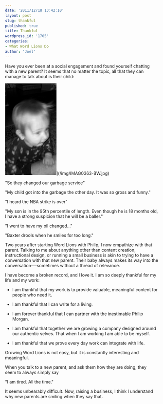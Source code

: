 ```yaml
---
date: '2011/12/18 13:42:10'
layout: post
slug: thankful
published: true
title: Thankful
wordpress_id: '1705'
categories:
- What Word Lions Do
author: 'Joel'
---
```


Have you ever been at a social engagement and found yourself chatting with a new parent? It seems that no matter the topic, all that they can manage to talk about is their child:

![](/img/IMAG0363-BW-169x300.jpg)](/img/IMAG0363-BW.jpg)

"So they changed our garbage service"

"My child got into the garbage the other day. It was so gross and funny." 

"I heard the NBA strike is over"


"My son is in the 95th percentile of length. Even though he is 18 months old, I have a strong suspicion that he will be a baller." 

"I went to have my oil changed…"

"Baxter drools when he smiles for too long."

Two years after starting Word Lions with Philip, I now empathize with that parent. Talking to me about anything other than content creation, instructional design, or running a small business is akin to trying to have a conversation with that new parent. Their baby always makes its way into the conversation---sometimes without a thread of relevance.

I have become a broken record, and I love it. I am so deeply thankful for my life and my work:



	
* I am thankful that my work is to provide valuable, meaningful content for people who need it.

	
* I am thankful that I can write for a living.

	
* I am forever thankful that I can partner with the inestimable Philip Morgan.

	
* I am thankful that together we are growing a company designed around our authentic selves. That when I am working I am able to be myself.

	
* I am thankful that we prove every day work can integrate with life.


Growing Word Lions is not easy, but it is constantly interesting and meaningful.

When you talk to a new parent, and ask them how they are doing, they seem to always simply say

"I am tired. All the time."

It seems unbearably difficult. Now, raising a business, I think I understand why new parents are smiling when they say that.
